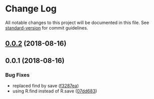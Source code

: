 # Change Log

All notable changes to this project will be documented in this file. See [standard-version](https://github.com/conventional-changelog/standard-version) for commit guidelines.

<a name="0.0.2"></a>
## [0.0.2](https://github.com/ali-master/intl-combiner/compare/v0.0.1...v0.0.2) (2018-08-16)



<a name="0.0.1"></a>
## 0.0.1 (2018-08-16)


### Bug Fixes

* replaced find by save ([f3287ea](https://github.com/ali-master/intl-combiner/commit/f3287ea))
* using R.find instead of R.save ([07dd683](https://github.com/ali-master/intl-combiner/commit/07dd683))
